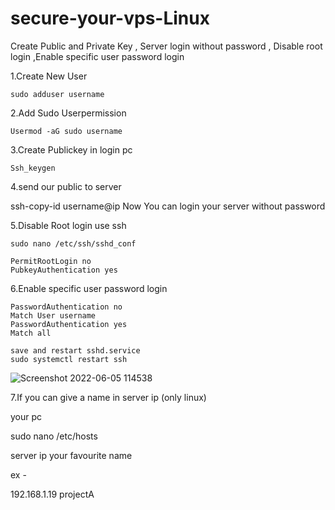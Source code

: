 # secure-your-vps-Linux
Create Public and Private Key ,  Server login without password , Disable root login ,Enable specific user password login

1.Create New User
  
    sudo adduser username
    
2.Add Sudo Userpermission
    
    Usermod -aG sudo username

3.Create Publickey in login pc
    
    Ssh_keygen

4.send our public to server
    
   ssh-copy-id username@ip
   Now You can login your server without password
   
5.Disable Root login use ssh
    
    sudo nano /etc/ssh/sshd_conf
    
    PermitRootLogin no
    PubkeyAuthentication yes
    
6.Enable specific user password login
   
    PasswordAuthentication no
    Match User username
    PasswordAuthentication yes
    Match all
    
    save and restart sshd.service
    sudo systemctl restart ssh
    
![Screenshot 2022-06-05 114538](https://user-images.githubusercontent.com/47558327/172038046-64da9fb8-ec0c-4fa4-82ff-be88859e0ee1.png)
    
7.If you can give a name in server ip (only linux)

  your pc
  
  sudo nano /etc/hosts    
  
  server ip  your favourite name
  
  ex -
  
  192.168.1.19    projectA
    
  
 
  
